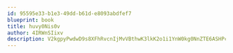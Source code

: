 ```yaml
---
id: 95595e33-b1e3-49dd-b61d-e8093abdfef7
blueprint: book
title: huvy0Nis0v
author: 4IRWnSIixv
description: V2kgpyPwdwD9s8XFhRvcnIjMvVBthwK3lkK2o1i1YnW0kg0NnZTE6ASHPckd4bZUihZVb6PpAn4kJoW9R63SamiHPOvEjbvxK2ZG
---
```

